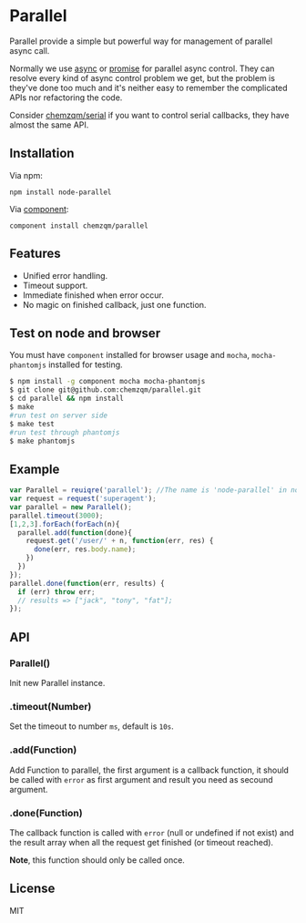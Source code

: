 # Parallel

Parallel provide a simple but powerful way for management of parallel async call.

Normally we use [async](https://github.com/caolan/async) or [promise](https://github.com/then/promise) for parallel async control.
They can resolve every kind of async control problem we get, but the problem is they've done too much and it's neither easy to remember the complicated APIs nor refactoring the code.

Consider [chemzqm/serial](https://github.com/chemzqm/serial) if you want to control serial callbacks, they have almost the same API.

## Installation

Via npm:

    npm install node-parallel

Via [component](https://github.com/component/component):

    component install chemzqm/parallel

## Features

* Unified error handling.
* Timeout support.
* Immediate finished when error occur.
* No magic on finished callback, just one function.

## Test on node and browser

You must have `component` installed for browser usage and `mocha`, `mocha-phantomjs` installed for testing.

``` bash
$ npm install -g component mocha mocha-phantomjs
$ git clone git@github.com:chemzqm/parallel.git
$ cd parallel && npm install
$ make
#run test on server side
$ make test 
#run test through phantomjs
$ make phantomjs 
```

## Example

``` js
var Parallel = reuiqre('parallel'); //The name is 'node-parallel' in node environment
var request = request('superagent');
var parallel = new Parallel();
parallel.timeout(3000);
[1,2,3].forEach(forEach(n){
  parallel.add(function(done){
    request.get('/user/' + n, function(err, res) {
      done(err, res.body.name);
    })
  })
});
parallel.done(function(err, results) {
  if (err) throw err;
  // results => ["jack", "tony", "fat"];
});
```

## API

### Parallel()

Init new Parallel instance.

### .timeout(Number)

Set the timeout to number `ms`, default is `10s`.

### .add(Function)

Add Function to parallel, the first argument is a callback function, it should be called with `error` as first argument and result you need as secound argument.

### .done(Function)

The callback function is called with `error` (null or undefined if not exist) and the result array when all the request get finished (or timeout reached).

**Note**, this function should only be called once.

## License

  MIT
